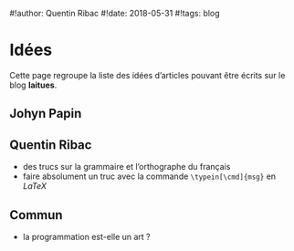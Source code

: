 #!author: Quentin Ribac
#!date: 2018-05-31
#!tags: blog

# Idées
Cette page regroupe la liste des idées d’articles pouvant être écrits sur le blog **laitues**.

## Johyn Papin

## Quentin Ribac
* des trucs sur la grammaire et l’orthographe du français
* faire absolument un truc avec la commande `\typein[\cmd]{msg}` en *LaTeX*

## Commun
* la programmation est-elle un art ?
